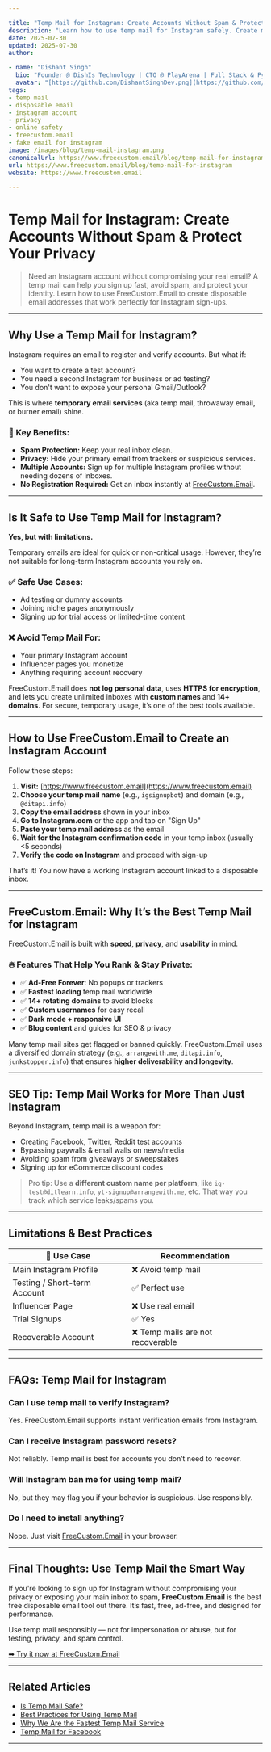 ```yaml
---

title: "Temp Mail for Instagram: Create Accounts Without Spam & Protect Your Privacy"
description: "Learn how to use temp mail for Instagram safely. Create multiple accounts, bypass spam, and protect your primary email. Discover FreeCustom.Email as the best disposable email for Instagram."
date: 2025-07-30
updated: 2025-07-30
author:

- name: "Dishant Singh"
  bio: "Founder @ DishIs Technology | CTO @ PlayArena | Full Stack & Python Developer | SEO Strategist | Privacy Advocate"
  avatar: "[https://github.com/DishantSinghDev.png](https://github.com/DishantSinghDev.png)"
tags:
- temp mail
- disposable email
- instagram account
- privacy
- online safety
- freecustom.email
- fake email for instagram
image: /images/blog/temp-mail-instagram.png
canonicalUrl: https://www.freecustom.email/blog/temp-mail-for-instagram
url: https://www.freecustom.email/blog/temp-mail-for-instagram
website: https://www.freecustom.email

---
```


# Temp Mail for Instagram: Create Accounts Without Spam & Protect Your Privacy

> Need an Instagram account without compromising your real email? A temp mail can help you sign up fast, avoid spam, and protect your identity. Learn how to use FreeCustom.Email to create disposable email addresses that work perfectly for Instagram sign-ups.

---

## Why Use a Temp Mail for Instagram?

Instagram requires an email to register and verify accounts. But what if:

* You want to create a test account?
* You need a second Instagram for business or ad testing?
* You don't want to expose your personal Gmail/Outlook?

This is where **temporary email services** (aka temp mail, throwaway email, or burner email) shine.

### 🚀 Key Benefits:

* **Spam Protection:** Keep your real inbox clean.
* **Privacy:** Hide your primary email from trackers or suspicious services.
* **Multiple Accounts:** Sign up for multiple Instagram profiles without needing dozens of inboxes.
* **No Registration Required:** Get an inbox instantly at [FreeCustom.Email](https://www.freecustom.email).

---

## Is It Safe to Use Temp Mail for Instagram?

**Yes, but with limitations.**

Temporary emails are ideal for quick or non-critical usage. However, they’re not suitable for long-term Instagram accounts you rely on.

### ✅ Safe Use Cases:

* Ad testing or dummy accounts
* Joining niche pages anonymously
* Signing up for trial access or limited-time content

### ❌ Avoid Temp Mail For:

* Your primary Instagram account
* Influencer pages you monetize
* Anything requiring account recovery

FreeCustom.Email does **not log personal data**, uses **HTTPS for encryption**, and lets you create unlimited inboxes with **custom names** and **14+ domains**. For secure, temporary usage, it’s one of the best tools available.

---

## How to Use FreeCustom.Email to Create an Instagram Account

Follow these steps:

1. **Visit:** [https://www.freecustom.email](https://www.freecustom.email)
2. **Choose your temp mail name** (e.g., `igsignupbot`) and domain (e.g., `@ditapi.info`)
3. **Copy the email address** shown in your inbox
4. **Go to Instagram.com** or the app and tap on "Sign Up"
5. **Paste your temp mail address** as the email
6. **Wait for the Instagram confirmation code** in your temp inbox (usually <5 seconds)
7. **Verify the code on Instagram** and proceed with sign-up

That’s it! You now have a working Instagram account linked to a disposable inbox.

---

## FreeCustom.Email: Why It’s the Best Temp Mail for Instagram

FreeCustom.Email is built with **speed**, **privacy**, and **usability** in mind.

### 🔥 Features That Help You Rank & Stay Private:

* ✅ **Ad-Free Forever**: No popups or trackers
* ✅ **Fastest loading** temp mail worldwide
* ✅ **14+ rotating domains** to avoid blocks
* ✅ **Custom usernames** for easy recall
* ✅ **Dark mode + responsive UI**
* ✅ **Blog content** and guides for SEO & privacy

Many temp mail sites get flagged or banned quickly. FreeCustom.Email uses a diversified domain strategy (e.g., `arrangewith.me`, `ditapi.info`, `junkstopper.info`) that ensures **higher deliverability and longevity**.

---

## SEO Tip: Temp Mail Works for More Than Just Instagram

Beyond Instagram, temp mail is a weapon for:

* Creating Facebook, Twitter, Reddit test accounts
* Bypassing paywalls & email walls on news/media
* Avoiding spam from giveaways or sweepstakes
* Signing up for eCommerce discount codes

> Pro tip: Use a **different custom name per platform**, like `ig-test@ditlearn.info`, `yt-signup@arrangewith.me`, etc. That way you track which service leaks/spams you.

---

## Limitations & Best Practices

| 🔐 Use Case                  | Recommendation                   |
| ---------------------------- | -------------------------------- |
| Main Instagram Profile       | ❌ Avoid temp mail                |
| Testing / Short-term Account | ✅ Perfect use                    |
| Influencer Page              | ❌ Use real email                 |
| Trial Signups                | ✅ Yes                            |
| Recoverable Account          | ❌ Temp mails are not recoverable |

---

## FAQs: Temp Mail for Instagram

### Can I use temp mail to verify Instagram?

Yes. FreeCustom.Email supports instant verification emails from Instagram.

### Can I receive Instagram password resets?

Not reliably. Temp mail is best for accounts you don’t need to recover.

### Will Instagram ban me for using temp mail?

No, but they may flag you if your behavior is suspicious. Use responsibly.

### Do I need to install anything?

Nope. Just visit [FreeCustom.Email](https://www.freecustom.email) in your browser.

---

## Final Thoughts: Use Temp Mail the Smart Way

If you're looking to sign up for Instagram without compromising your privacy or exposing your main inbox to spam, **FreeCustom.Email** is the best free disposable email tool out there. It’s fast, free, ad-free, and designed for performance.

Use temp mail responsibly — not for impersonation or abuse, but for testing, privacy, and spam control.

[➡ Try it now at FreeCustom.Email](https://www.freecustom.email)

---

## Related Articles

* [Is Temp Mail Safe?](https://www.freecustom.email/blog/is-temp-mail-safe)
* [Best Practices for Using Temp Mail](https://www.freecustom.email/blog/best-practices-for-using-temp-mail)
* [Why We Are the Fastest Temp Mail Service](https://www.freecustom.email/blog/why-we-are-fastest)
* [Temp Mail for Facebook](https://www.freecustom.email/blog/temp-mail-for-facebook)

---
